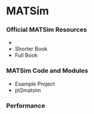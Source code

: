 # MATSim

### Official MATSim Resources

*
* Shorter Book&#x20;
* Full Book



### MATSim Code and Modules

* Example Project
* pt2matsim

### Performance



